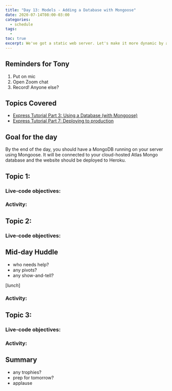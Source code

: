 ```yaml
---
title: "Day 13: Models - Adding a Database with Mongoose"
date: 2020-07-14T08:00-03:00
categories:
  - schedule
tags:
  - 
toc: true
excerpt: We've got a static web server. Let's make it more dynamic by adding a database. While we're at it, let's make it live on Heroku.
---
```

## Reminders for Tony
1. Put on mic
2. Open Zoom chat
3. Record! Anyone else?

## Topics Covered
- [Express Tutorial Part 3: Using a Database (with Mongoose)](https://developer.mozilla.org/en-US/docs/Learn/Server-side/Express_Nodejs/mongoose)
- [Express Tutorial Part 7: Deploying to production](https://developer.mozilla.org/en-US/docs/Learn/Server-side/Express_Nodejs/deployment)

## Goal for the day
By the end of the day, you should have a MongoDB running on your server using Mongoose. It will be connected to your cloud-hosted Atlas Mongo database and the website should be deployed to Heroku.

## Topic 1:

### Live-code objectives:

### Activity: 

## Topic 2: 

### Live-code objectives:

## Mid-day Huddle
- who needs help?
- any pivots?
- any show-and-tell?

[*lunch*]

### Activity: 

## Topic 3:

### Live-code objectives:

### Activity: 

## Summary
- any trophies?
- prep for tomorrow?
- applause